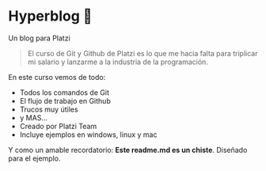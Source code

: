 # Hyperblog 💚
Un blog para Platzi
> El curso de Git y Github de Platzi es lo que me hacia falta para triplicar mi salario y lanzarme a la industria de la programación.

En este curso vemos de todo:
* Todos los comandos de Git
* El flujo de trabajo en Github
* Trucos muy útiles
* y MAS...
* Creado por Platzi Team 
* Incluye ejemplos en windows, linux y mac


Y como un amable recordatorio: **Este readme.md es un chiste**. Diseñado para el ejemplo.
